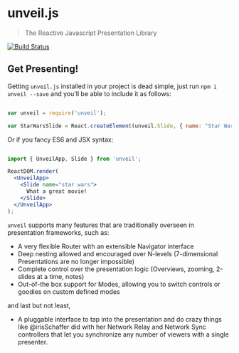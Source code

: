 # unveil.js

> The Reactive Javascript Presentation Library

[![Build Status](https://travis-ci.org/ostera/unveil.js.svg?branch=master)](https://travis-ci.org/ostera/unveil.js)

## Get Presenting!

Getting `unveil.js` installed in your project is dead simple, just run `npm i unveil --save` and you'll be able to include it as follows:

```js

var unveil = require('unveil');

var StarWarsSlide = React.createElement(unveil.Slide, { name: "Star Wars" });

```

Or if you fancy ES6 and JSX syntax:

```jsx

import { UnveilApp, Slide } from 'unveil';

ReactDOM.render(
  <UnveilApp>
    <Slide name="star wars">
      What a great movie!
    </Slide>
  </UnveilApp>
);

```

`unveil` supports many features that are traditionally overseen in presentation frameworks, such as:

* A very flexible Router with an extensible Navigator interface
* Deep nesting allowed and encouraged over N-levels (7-dimensional Presentations are no longer impossible)
* Complete control over the presentation logic (Overviews, zooming, 2-slides at a time, notes)
* Out-of-the box support for Modes, allowing you to switch controls or goodies on custom defined modes

and last but not least,

* A pluggable interface to tap into the presentation and do crazy things like @irisSchaffer did with her
Network Relay and Network Sync controllers that let you synchronize any number of viewers with a single
presenter.
